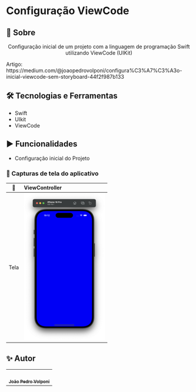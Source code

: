 # Configuração ViewCode

## 📒 Sobre
<p align="center">Configuração inicial de um projeto com a linguagem de programação Swift utilizando ViewCode (UIKit)</p>
<p >Artigo: https://medium.com/@joaopedrovolponi/configura%C3%A7%C3%A3o-inicial-viewcode-sem-storyboard-44f2f987b133</p>

## 🛠️ Tecnologias e Ferramentas
- Swift
- UIkit
- ViewCode

## ▶️ Funcionalidades
- Configuração inicial do Projeto

### 📱 Capturas de tela do aplicativo

|       🍏       |              ViewController               |  
| :------------: | :----------------------------------------|
| Tela | <img src="https://github.com/JoaoPedroVolponi/assets/blob/main/configuracao-viewcode/viewController.png" width="220px;" height="400" />

## ✨ Autor
<!-- ALL-CONTRIBUTORS-LIST:START - Do not remove or modify this section -->
<!-- prettier-ignore-start -->
<!-- markdownlint-disable -->
<table>
  <tr>
    <td align="center">
      <a href="https://github.com/JoaoPedroVolponi">
        <img src="https://avatars.githubusercontent.com/u/98360987?v=4" width="100px;" alt=""/>
        <br />
        <sub>
          <b>João Pedro Volponi</b>
        </sub>
      </a>
      <br />
    </td>
  </tr>
</table>

<!-- markdownlint-enable -->
<!-- prettier-ignore-end -->
<!-- ALL-CONTRIBUTORS-LIST:END -->
